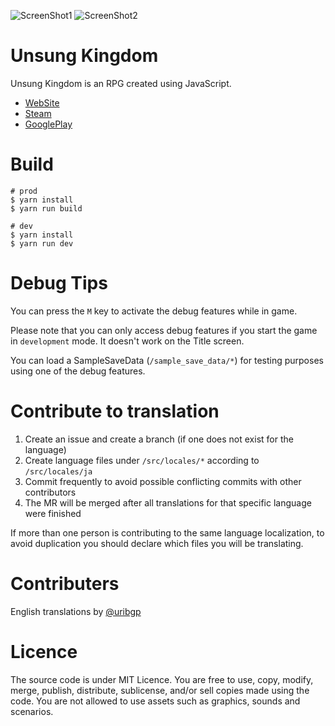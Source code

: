 
![ScreenShot1](public/img/ss/title.png)
![ScreenShot2](public/img/ss/multiple.png)

# Unsung Kingdom

Unsung Kingdom is an RPG created using JavaScript.

- [WebSite](https://unsungkingdom.laineus.com/)
- [Steam](https://store.steampowered.com/app/1344790/Unsung_Kingdom/)
- [GooglePlay](https://play.google.com/store/apps/details?id=com.laineus.unsungkingdom)

# Build

```
# prod
$ yarn install
$ yarn run build
```

```
# dev
$ yarn install
$ yarn run dev
```

# Debug Tips

You can press the `M` key to activate the debug features while in game.

Please note that you can only access debug features if you start the game in `development` mode.
It doesn't work on the Title screen.

You can load a SampleSaveData (`/sample_save_data/*`) for testing purposes using one of the debug features.

# Contribute to translation

1. Create an issue and create a branch (if one does not exist for the language)
2. Create language files under `/src/locales/*` according to `/src/locales/ja`
3. Commit frequently to avoid possible conflicting commits with other contributors
4. The MR will be merged after all translations for that specific language were finished


If more than one person is contributing to the same language localization, to avoid duplication you should declare which files you will be translating.

# Contributers

English translations by [@uribgp](https://github.com/uribgp)

# Licence

The source code is under MIT Licence. You are free to use, copy, modify, merge, publish, distribute, sublicense, and/or sell copies made using the code.
You are not allowed to use assets such as graphics, sounds and scenarios.
